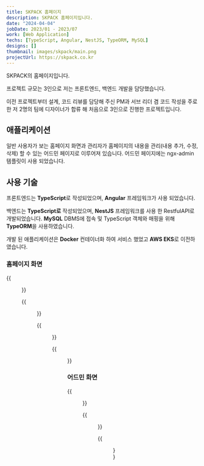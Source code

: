 ```yaml
---
title: SKPACK 홈페이지
description: SKPACK 홈페이지입니다.
date: "2024-04-04"
jobDate: 2023/01 - 2023/07
work: [Web Application]
techs: [TypeScript, Angular, NestJS, TypeORM, MySQL]
designs: []
thumbnail: images/skpack/main.png
projectUrl: https://skpack.co.kr
---
```


SKPACK의 홈페이지입니다.

프로젝트 규모는 3인으로 저는 프론트엔드, 백엔드 개발을 담당했습니다.

이전 프로젝트부터 설계, 코드 리뷰를 담당해 주신 PM과 서브 리더 겸 코드 작성을 주로 한 저 2명의 팀에 디자이너가 합류 해 처음으로 3인으로 진행한 프로젝트입니다.

## 애플리케이션

일반 사용자가 보는 홈페이지 화면과 관리자가 홈페이지의 내용을 관리(내용 추가, 수정, 삭제) 할 수 있는 어드민 페이지로 이루어져 있습니다.
어드민 페이지에는 ngx-admin 템플릿이 사용 되었습니다.

## 사용 기술

프론트엔드는 **TypeScript**로 작성되었으며, **Angular** 프레임워크가 사용 되었습니다.

백엔드는 **TypeScript로** 작성되었으며, **NestJS** 프레임워크를 사용 한 RestfulAPI로 개발되었습니다. 
**MySQL** DBMS에 접속 및 TypeScript 객체와 매핑을 위해 **TypeORM**을 사용하였습니다.

개발 된 애플리케이션은 **Docker** 컨테이너화 하여 서비스 했었고 **AWS EKS**로 이전하였습니다.

### 홈페이지 화면

{{<figure src="/portfolio/images/skpack/main2.png" caption="메인 화면 중 일부">}}

{{<figure src="/portfolio/images/skpack/products.png" caption="제품 소개 화면">}}

{{<figure src="/portfolio/images/skpack/media.png" caption="제품 동영상 화면">}}

{{<figure src="/portfolio/images/skpack/notice.png" caption="공지사항 화면">}}

### 어드민 화면

{{<figure src="/portfolio/images/skpack/admin_login.png" caption="로그인 화면">}}

{{<figure src="/portfolio/images/skpack/admin_nav.png" caption="메뉴 화면">}}

{{<figure src="/portfolio/images/skpack/admin_product.png" caption="제품 화면">}}